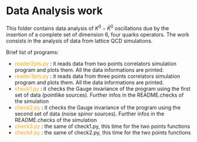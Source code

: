 # Data Analysis work
This folder contains data analysis of $K^0 - \bar K^0$ oscillations due by the insertion of a complete set of dimension 6, four quarks operators. The work consists in the analysis of data from lattice QCD simulations.

Brief list of programs:
- <span style="color:orange"> reader2pts.py </span>: it reads data from two points correlators simulation program and plots them. All the data informations are printed.
- <span style="color:orange"> reader3pts.py </span> : it reads data from three points correlators simulation program and plots them. All the data informations are printed.
- <span style="color:orange"> check1.py </span> : it checks the Gauge invariance of the program using the first set of data (pointlike sources). Further infos in the README.checks of the simulation
- <span style="color:orange"> check2.py </span> : it checks the Gauge invariance of the program using the second set of data (noise spinor sources). Further infos in the README.checks of the simulation
- <span style="color:orange"> check3.py </span> : the same of check1.py, this time for the two points functions
- <span style="color:orange"> check4.py </span> : the same of check2.py, this time for the two points functions
